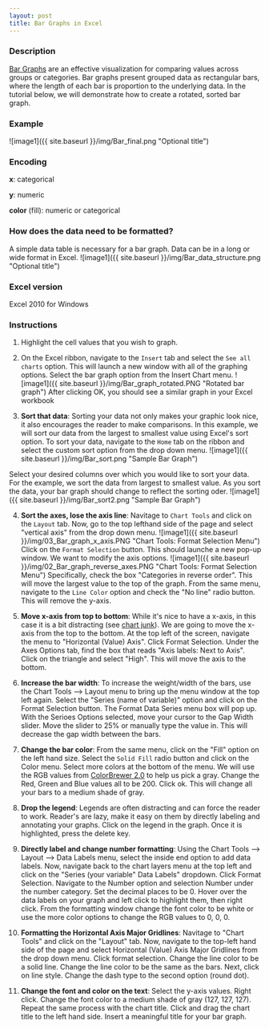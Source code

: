 ```yaml
---
layout: post
title: Bar Graphs in Excel
---
```

### Description
[Bar Graphs](https://en.wikipedia.org/wiki/Heat_map) are an effective visualization for comparing values across groups or categories. Bar graphs present grouped data as rectangular bars, where the length of each bar is proportion to the underlying data. In the tutorial below, we will demonstrate how to create a rotated, sorted bar graph.

### Example  

![image1]({{ site.baseurl }}/img/Bar_final.png "Optional title")

### Encoding
**x**: categorical

**y**: numeric

**color** (fill): numeric or categorical

### How does the data need to be formatted?  
A simple data table is necessary for a bar graph. Data can be in a long or wide format in Excel.
![image1]({{ site.baseurl }}/img/Bar_data_structure.png "Optional title")

### Excel version
Excel 2010 for Windows

### Instructions  

1. Highlight the cell values that you wish to graph.

2. On the Excel ribbon, navigate to the ```Insert``` tab and select the ```See all charts``` option. This will launch a new window with all of the graphing options. Select the bar graph option from the Insert Chart menu. 
  ![image1]({{ site.baseurl }}/img/Bar_graph_rotated.PNG "Rotated bar graph") 
  After clicking OK, you should see a similar graph in your Excel workbook

3. __Sort that data__: Sorting your data not only makes your graphic look nice, it also encourages the reader to make comparisons. In this example, we will sort our data from the largest to smallest value using Excel's sort option. To sort your data, navigate to the ```Home``` tab on the ribbon and select the custom sort option from the drop down menu. 
  ![image1]({{ site.baseurl }}/img/Bar_sort.png "Sample Bar Graph")   

  Select your desired columns over which you would like to sort your data. For the example, we sort the data from largest to smallest   value. As you sort the data, your bar graph should change to reflect the sorting oder. 
  ![image1]({{ site.baseurl }}/img/Bar_sort2.png "Sample Bar Graph") 

4. __Sort the axes, lose the axis line__: Navitage to ```Chart Tools``` and click on the ```Layout``` tab. Now, go to the top lefthand side of the page and select "vertical axis" from the drop down menu.   ![image1]({{ site.baseurl }}/img/03_Bar_graph_x_axis.PNG "Chart Tools: Format Selection Menu")<br>  Click on the ```Format Selection``` button. This should launche a new pop-up window. We want to modify the axis options. ![image1]({{ site.baseurl }}/img/02_Bar_graph_reverse_axes.PNG "Chart Tools: Format Selection Menu")  Specifically, check the box "Categories in reverse order". This will move the largest value to the top of the graph. From the same menu, navigate to the ```Line Color``` option and check the "No line" radio button. This will remove the y-axis.

5. __Move x-axis from top to bottom__: While it's nice to have a x-axis, in this case it is a bit distracting (see [chart junk](https://en.wikipedia.org/wiki/Chartjunk)). We are going to move the x-axis from the top to the bottom. At the top left of the screen, navigate the menu to "Horizontal (Value) Axis". Click Format Selection. Under the Axes Options tab, find the box that reads "Axis labels: Next to Axis". Click on the triangle and select "High". This will move the axis to the bottom. 

6. __Increase the bar width__: To increase the weight/width of the bars, use the Chart Tools --> Layout menu to bring up the menu window at the top left again. Select the "Series (name of variable)" option and click on the Format Selection button. The Format Data Series menu box will pop up. With the Serioes Options selected, move your cursor to the Gap Width slider. Move the slider to 25% or manually type the value in. This will decrease the gap width between the bars.

7. __Change the bar color__: From the same menu, click on the "Fill" option on the left hand size. Select the ```Solid Fill``` radio button and click on the Color menu. Select more colors at the bottom of the menu. We will use the RGB values from [ColorBrewer 2.0](http://colorbrewer2.org/#type=sequential&scheme=BuGn&n=3) to help us pick a gray. Change the Red, Green and Blue values all to be 200. Click ok. This will change all your bars to a medium shade of gray.

8. __Drop the legend__: Legends are often distracting and can force the reader to work. Reader's are lazy, make it easy on them by directly labeling and annotating your graphs. Click on the legend in the graph. Once it is highlighted, press the delete key. 

9. __Directly label and change number formatting__: Using the Chart Tools --> Layout --> Data Labels menu, select the inside end option to add data labels. Now, navigate back to the chart layers menu at the top left and click on the "Series (your variable" Data Labels" dropdown. Click Format Selection. Navigate to the Number option and selection Number under the number category. Set the decimal places to be 0. Hover over the data labels on your graph and left click to highlight them, then right click. From the formatting window change the font color to be white or use the more color options to change the RGB values to 0, 0, 0.

10. __Formatting the Horizontal Axis Major Gridlines__: Navitage to "Chart Tools" and click on the "Layout" tab. Now, navigate to the top-left hand side of the page and select Horizontal (Value) Axis Major Gridlines from the drop down menu. Click format selection. Change the line color to be a solid line. Change the line color to be the same as the bars. Next, click on line style. Change the dash type to the second option (round dot).

11. __Change the font and color on the text__: Select the y-axis values. Right click. Change the font color to a medium shade of gray (127, 127, 127). Repeat the same process with the chart title. Click and drag the chart title to the left hand side. Insert a meaningful title for your bar graph.




